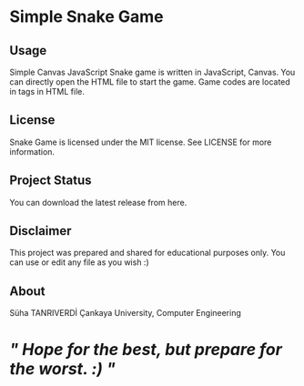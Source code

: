 # Simple Snake Game

## Usage
Simple Canvas JavaScript Snake game is written in JavaScript, Canvas. You can directly open the HTML file to start the game. Game codes are located in <script> ... </script> tags in HTML file.

## License
Snake Game is licensed under the MIT license. See LICENSE for more information.

## Project Status
You can download the latest release from here.

## Disclaimer
This project was prepared and shared for educational purposes only. You can use or edit any file as you wish :)

## About
Süha TANRIVERDİ Çankaya University, Computer Engineering

# *"	Hope for the best, but prepare for the worst. :) "*
